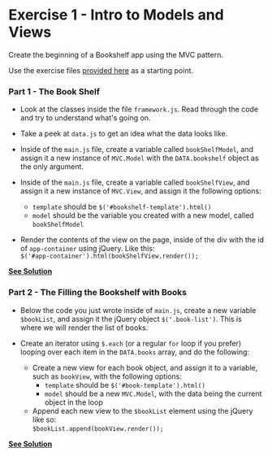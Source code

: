 # Exercise 1 - Intro to Models and Views

Create the beginning of a Bookshelf app using the MVC pattern.

Use the exercise files [provided here](https://github.com/TNBWorkshop/intro_mvc/raw/master/exercises/exercise_files.zip) as a starting point.

### Part 1 - The Book Shelf

- Look at the classes inside the file `framework.js`. Read through the code and try to understand what's going on.

- Take a peek at `data.js` to get an idea what the data looks like.

- Inside of the `main.js` file, create a variable called `bookShelfModel`, and assign it a new instance of `MVC.Model` with the `DATA.bookshelf` object as the only argument.

- Inside of the `main.js` file, create a variable called `bookShelfView`, and assign it a new instance of `MVC.View`, and assign it the following options:
  * `template` should be `$('#bookshelf-template').html()`
  * `model` should be the variable you created with a new model, called `bookShelfModel`

- Render the contents of the view on the page, inside of the div with the id of `app-container` using jQuery. Like this:  
`$('#app-container').html(bookShelfView.render());`

**[See Solution](./answer_1.js)**

### Part 2 - The Filling the Bookshelf with Books

- Below the code you just wrote inside of `main.js`, create a new variable `$bookList`, and assign it the jQuery object `$('.book-list')`. This is where we will render the list of books.

- Create an iterator using `$.each` (or a regular `for` loop if you prefer) looping over each item in the `DATA.books` array, and do the following:
    * Create a new view for each book object, and assign it to a variable, such as `bookView`, with the following options:  
      - `template` should be `$('#book-template').html()`
      - `model` should be a new `MVC.Model`, with the data being the current object in the loop
    * Append each new view to the `$bookList` element using the jQuery like so:  
    `$bookList.append(bookView.render());`

**[See Solution](./answer_2.js)**





